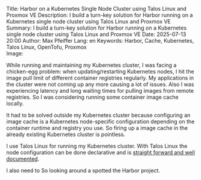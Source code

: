 Title: Harbor on a Kubernetes Single Node Cluster using Talos Linux and Proxmox VE
Description: I build a turn-key solution for Harbor running on a Kubernetes single node cluster using Talos Linux and Proxmox VE
Summary: I build a turn-key solution for Harbor running on a Kubernetes single node cluster using Talos Linux and Proxmox VE
Date: 2025-07-13 20:00
Author: Max Pfeiffer
Lang: en
Keywords: Harbor, Cache, Kubernetes, Talos Linux, OpenTofu, Proxmox  
Image: 

While running and maintaining my Kubernetes cluster, I was facing a chicken-egg problem:
when updating/restarting Kubernetes nodes, I hit the image pull limit of different container registries regularly.
My applications in the cluster were not coming up any more causing a lot of issues. Also I was experiencing latency
and long waiting times for pulling images from remote registries. So I was considering running some container image
cache locally.

It had to be solved outside my Kubernetes cluster because configuring an image cache is a Kubernetes node-specific
configuration depending on the container runtime and registry you use. So firing up a image cache in the already
existing Kubernetes cluster is pointless. 

I use Talos Linux for running my
Kubernetes cluster. With Talos Linux the node configuration can be done declarative and is
[straight forward and well documented](https://www.talos.dev/v1.10/talos-guides/configuration/pull-through-cache/#using-harbor-as-a-caching-registry).

I also need to 
So looking around a spotted the Harbor project. 